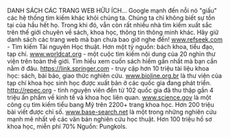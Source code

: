 DANH SÁCH CÁC TRANG WEB HỮU ÍCH…
Google mạnh đến nỗi nó "giấu" các hệ thống tìm kiếm khác khỏi chúng ta. Chúng ta chỉ không biết sự tồn tại của hầu hết họ.
Trong khi đó, vẫn còn rất nhiều nhà tìm kiếm xuất sắc trên thế giới chuyên về sách, khoa học, thông tin thông minh khác.
Hãy giữ danh sách các trang web mà bạn chưa bao giờ nghe đến!
www.refseek.com - Tìm kiếm Tài nguyên Học thuật. Hơn một tỷ nguồn: bách khoa, tiểu đạo, tạp chí.
www.worldcat.org - một cuộc tìm kiếm nội dung của 20 nghìn thư viện trên toàn thế giới. Tìm hiểu xem cuốn sách hiếm gần nhất mà bạn cần nằm ở đâu.
https://link.springer.com - truy cập hơn 10 triệu tài liệu khoa học: sách, bài báo, giao thức nghiên cứu.
www.bioline.org.br là thư viện của tạp chí khoa học sinh học được xuất bản ở các quốc gia đang phát triển.
http://repec.org - tình nguyện viên đến từ 102 quốc gia đã thu thập gần 4 triệu ấn phẩm về kinh tế và khoa học liên quan.
www.science.gov là một công cụ tìm kiếm tiểu bang Mỹ trên 2200+ trang khoa học. Hơn 200 triệu bài viết được chỉ số.
www.base-search.net là một trong những nghiên cứu mạnh mẽ nhất về các văn bản nghiên cứu học thuật. Hơn 100 triệu hồ sơ khoa học, miễn phí 70% 
Nguồn: Pungkols.